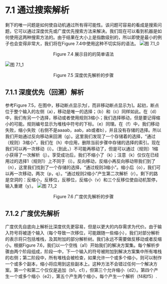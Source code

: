 # 7.1 通过搜索解析
剩下的唯一问题是如何使自动机通过所有得可能性。该问题可容易的看成是搜索问题，它可以通过深度优先或广度优先搜索方法来解决。我们现在可以看到机器是如何使用这两种搜索方法的。由于结果在大小上是指数级别的，所以即使是最小的例子也会变得非常大，我们将在Figure 7.4中使用这种不切实际的语法。
![图 7.1_0](../img/7.1_Fig.7.4.png)
<center>Figure 7.4 展示目的的简单语法</center>

![图 7.1_1](../img/7.1_Fig.7.5.png)
<center>Figure 7.5 深度优先解析的步骤</center>

## 7.1.1 深度优先（回溯）解析
参考Figure 7.5，在图中，移动断点显示为⌈，而非移动断点显示为⌉。起初，断点位于整个输入的左侧（a），移动是唯一的选择；（b）和（c）同样如此。在（d）中，我们有另一个选择，移动或者使用规则3缩小；我们选择移动，但是要记得缩小的可能。规则编号显示为堆栈中符号的下标。（e）同理。在（f）中，我们移动失败，缩小失败（右侧不是aaaab，aab，ab或者b），并且没有存储的选择。所以我们开始通过反向移动来回溯（g）。这里我们发现了一个存储着的选择，“通过（规则）3缩小”，我们在（h）中应用，删除当前步骤中存储的选择的索引。现在我们可以再一次移动（i）。（到此，）不可能再移动了，但是可以通过（规则）1缩小获得了一次解析（j）。享受成功后，我们不缩小了（k）；注意（k）仅仅在已经用过的选择1（规则1）上不同于（i）。反向移动，反缩小再反向移动带我们到了（n），这里我们找到了一个存储的选择，“通过规则3缩小”。缩小后（o），我们可以再一次移动，两次（p，q）。“通过规则2缩小”产生第二次解析（r）。剩下的路是空洞的：反缩小，反移位，反移位，反缩小（v）和三个反移位使自动机暂停，输入重建（y）。
![图 7.1_2](../img/7.1_Fig.7.6.png)
<center>Figure 7.6 广度优先解析的步骤</center>

## 7.1.2 广度优先解析
广度优先自底向上解析比深度优先更容易，但是以更大的内存需求为代价。由于输入符号将被逐个输入（每个导致一次移位，可能跟随一些缩小），我们对部分解析的表示将只包括堆栈，及其附加的部分解析树。我们永远不需要做反移动或者反缩小。根据Figure 7.6，我们以一个空栈（a1）开始我们的解决方案集。每个解析步骤由两个阶段组成，阶段一中，下一个输入的符号被附加到解决方案集中所有堆栈的右侧；第二阶段中，所有堆栈会被检查，如果允许一个或多个缩小，则可以制作一个或多个副本，缩小将应用到这些副本上。这种方法不会错过任何一个解决方案。第一个和第二个仅仅是追加（b1，c1），但第三个允许缩小（d2）。第四个产生一个或多个缩小（e2），第五个产生两个缩小，每个产生一个解析（f4和f5）.